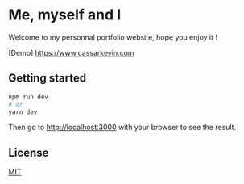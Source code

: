 # Me, myself and I

Welcome to my personnal portfolio website, hope you enjoy it !

[Demo] https://www.cassarkevin.com

## Getting started

```bash
npm run dev
# or
yarn dev
```

Then go to [http://localhost:3000](http://localhost:3000) with your browser to see the result.

## License

[MIT](https://choosealicense.com/licenses/mit/)
